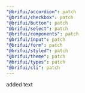 ```yaml
---
"@brifui/accordion": patch
"@brifui/checkbox": patch
"@brifui/button": patch
"@brifui/select": patch
"@brifui/components": patch
"@brifui/input": patch
"@brifui/form": patch
"@brifui/styled": patch
"@brifui/theme": patch
"@brifui/types": patch
"@brifui/cli": patch
---
```


added text

